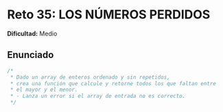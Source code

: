 # Reto 35: LOS NÚMEROS PERDIDOS

**Dificultad:** Medio

## Enunciado

```Javascript
/*
 * Dado un array de enteros ordenado y sin repetidos,
 * crea una función que calcule y retorne todos los que faltan entre
 * el mayor y el menor.
 * - Lanza un error si el array de entrada no es correcto.
 */
```
